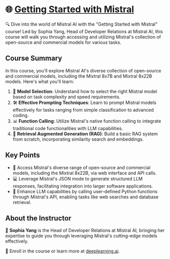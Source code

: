 # 🌐 [Getting Started with Mistral](https://www.deeplearning.ai/short-courses/getting-started-with-mistral/)

🔍 Dive into the world of Mistral AI with the "Getting Started with Mistral" course! Led by Sophia Yang, Head of Developer Relations at Mistral AI, this course will walk you through accessing and utilizing Mistral's collection of open-source and commercial models for various tasks.

## Course Summary
In this course, you'll explore Mistral AI's diverse collection of open-source and commercial models, including the Mixtral 8x7B and Mixtral 8x22B models. Here's what you'll learn:

1. 🧩 **Model Selection**: Understand how to select the right Mistral model based on task complexity and speed requirements.
2. 🛠️ **Effective Prompting Techniques**: Learn to prompt Mistral models effectively for tasks ranging from simple classification to advanced coding.
3. 📊 **Function Calling**: Utilize Mistral's native function calling to integrate traditional code functionalities with LLM capabilities.
4. 🔄 **Retrieval Augmented Generation (RAG)**: Build a basic RAG system from scratch, incorporating similarity search and embeddings.

## Key Points
- 🚀 Access Mistral's diverse range of open-source and commercial models, including the Mixtral 8x22B, via web interface and API calls.
- 💻 Leverage Mistral's JSON mode to generate structured LLM responses, facilitating integration into larger software applications.
- 🔄 Enhance LLM capabilities by calling user-defined Python functions through Mistral's API, enabling tasks like web searches and database retrieval.

## About the Instructor
🌟 **Sophia Yang** is the Head of Developer Relations at Mistral AI, bringing her expertise to guide you through leveraging Mistral's cutting-edge models effectively.

🔗 Enroll in the course or learn more at [deeplearning.ai](https://www.deeplearning.ai/short-courses/).

